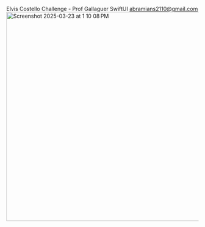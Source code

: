 Elvis Costello Challenge - Prof Gallaguer SwiftUI
abramians2110@gmail.com
<img width="548" alt="Screenshot 2025-03-23 at 1 10 08 PM" src="https://github.com/user-attachments/assets/a9a5c11a-fb02-47b4-bfc3-796cdede7355" />

